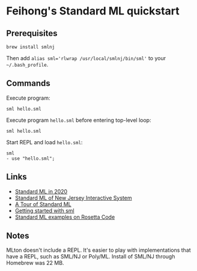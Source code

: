 # Feihong's Standard ML quickstart

## Prerequisites

    brew install smlnj

Then add `alias sml='rlwrap /usr/local/smlnj/bin/sml'` to your `~/.bash_profile`.

## Commands

Execute program:

    sml hello.sml

Execute program `hello.sml` before entering top-level loop:

    sml hello.sml

Start REPL and load `hello.sml`:

    sml
    - use "hello.sml";

## Links

- [Standard ML in 2020](https://notes.eatonphil.com/standard-ml-in-2020.html)
- [Standard ML of New Jersey Interactive System](http://smlnj.org/doc/interact.html)
- [A Tour of Standard ML](https://saityi.github.io/sml-tour/tour/welcome)
- [Getting started with sml](https://riptutorial.com/sml)
- [Standard ML examples on Rosetta Code](https://rosettacode.org/wiki/Category:Standard_ML)

## Notes

MLton doesn't include a REPL. It's easier to play with implementations that have a REPL, such as SML/NJ or Poly/ML. Install of SML/NJ through Homebrew was 22 MB.
